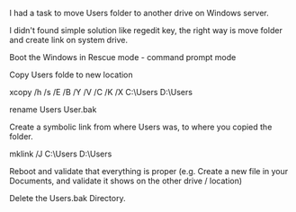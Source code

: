 I had a task to move Users folder to another drive on Windows server.

I didn't found simple solution like regedit key, the right way is move folder and create link on system drive.  

Boot the Windows in Rescue mode - command prompt mode

Copy Users folde to new location

xcopy /h /s /E /B /Y /V /C /K /X C:\Users D:\Users

rename Users User.bak

Create a symbolic link from where Users was, to where you copied the folder.

mklink /J C:\Users D:\Users

Reboot and validate that everything is proper (e.g. Create a new file in your Documents, and validate it shows on the other drive / location)

Delete the Users.bak Directory.

